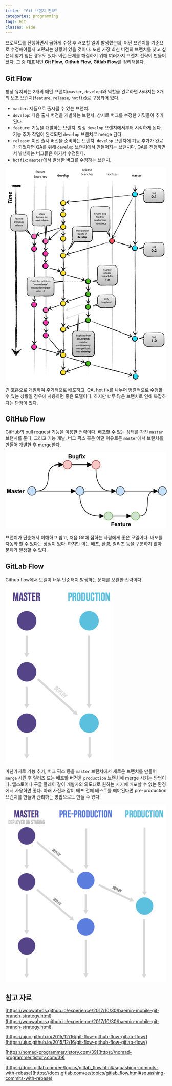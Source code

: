 ```yaml
---
title:  "Git 브랜치 전략"
categories: programming
tags: Git
classes: wide
---
```


프로젝트를 진행하면서 급하게 수정 후 배포할 일이 발생했는데, 어떤 브랜치를 기준으로 수정해야될지 고민되는 상황이 있을 것이다. 또한 가장 최신 버전의 브랜치를 찾고 싶은데 찾기 힘든 경우도 있다. 이런 문제를 해결하기 위해 여러가지 브랜치 전략이 만들어졌다. 그 중 대표적인 **Git Flow**, **Github Flow**, **Gitlab Flow**를 정리해본다.

## Git Flow

항상 유지되는 2개의 메인 브랜치(`master`, `develop`)와 역할을 완료하면 사라지는 3개의 보조 브랜치(`feature`, `release`, `hotfix`)로 구성되어 있다.

- `master`: 제품으로 출시될 수 있는 브랜치.
- `develop`: 다음 출시 버전을 개발하는 브랜치. 상시로 버그를 수정한 커밋들이 추가된다.
- `feature`: 기능을 개발하는 브랜치. 항상 `develop` 브랜치에서부터 시작하게 된다. 기능 추가 작업이 완료되면 `develop` 브랜치로 merge 된다.
- `release`: 이전 출시 버전을 준비하는 브랜치. `develop` 브랜치에 기능 추가가 완료가 되었다면 QA를 위해 `develop` 브랜치에서 만들어지는 브랜치다. QA를 진행하면서 발생하는 버그들은 여기서 수정된다.
- `hotfix`: `master`에서 발생한 버그를 수정하는 브랜치.

![Git%20%E1%84%87%E1%85%B3%E1%84%85%E1%85%A2%E1%86%AB%E1%84%8E%E1%85%B5%20%E1%84%8C%E1%85%A5%E1%86%AB%E1%84%85%E1%85%A3%E1%86%A8%204f5440fd92ad4bbda920b6ae96502fc9/Untitled.png](/assets/images/git-branch4.png)

긴 호흡으로 개발하여 주기적으로 배포하고, QA, hot fix를 나누어 병렬적으로 수행할 수 있는 상황일 경우에 사용하면 좋은 모델이다. 하지만 너무 많은 브랜치로 인해 복잡하다는 단점이 있다.

## GitHub Flow

GitHub의 pull request 기능을 이용한 전략이다. 배포할 수 있는 상태를 가진 `master` 브랜치를 둔다. 그리고 기능 개발, 버그 픽스 혹은 어떤 이유로든 `master`에서 브랜치를 만들어 개발한 후 merge한다.

![Git%20%E1%84%87%E1%85%B3%E1%84%85%E1%85%A2%E1%86%AB%E1%84%8E%E1%85%B5%20%E1%84%8C%E1%85%A5%E1%86%AB%E1%84%85%E1%85%A3%E1%86%A8%204f5440fd92ad4bbda920b6ae96502fc9/Untitled%201.png](/assets/images/git-branch1.png)

브랜치가 단순해서 이해하고 쉽고, 처음 Git에 접하는 사람에게 좋은 모델이다. 배포를 자동화 할 수 있다는 장점이 있다. 하지만 이는 배포, 환경, 릴리즈 등을 구분하지 않아  문제가 발생할 수 있다.

## GitLab Flow

Github flow에서 모델이 너무 단순해져 발생하는 문제를 보완한 전략이다. 

![Git%20%E1%84%87%E1%85%B3%E1%84%85%E1%85%A2%E1%86%AB%E1%84%8E%E1%85%B5%20%E1%84%8C%E1%85%A5%E1%86%AB%E1%84%85%E1%85%A3%E1%86%A8%204f5440fd92ad4bbda920b6ae96502fc9/Untitled%202.png](/assets/images/git-branch2.png)

마찬가지로 기능 추가, 버그 픽스 등을 `master` 브랜치에서 새로운 브랜치를 만들어 `merge` 시킨 후 릴리즈 또는 배포할 버전을 `production` 브랜치에 merge 시키는 방법이다. 앱스토어나 구글 플레이 같이 개발자의 의도대로 원하는 시기에 배포할 수 없는 환경에서 사용하면 좋다. 아래 사진과 같이 배포 전에 테스트를 해야된다면 pre-production 브랜치를 만들어 관리하는 방법으로도 만들 수 있다.

![Git%20%E1%84%87%E1%85%B3%E1%84%85%E1%85%A2%E1%86%AB%E1%84%8E%E1%85%B5%20%E1%84%8C%E1%85%A5%E1%86%AB%E1%84%85%E1%85%A3%E1%86%A8%204f5440fd92ad4bbda920b6ae96502fc9/Untitled%203.png](/assets/images/git-branch3.png)

## 참고 자료

[https://woowabros.github.io/experience/2017/10/30/baemin-mobile-git-branch-strategy.html](https://woowabros.github.io/experience/2017/10/30/baemin-mobile-git-branch-strategy.html)

[https://ujuc.github.io/2015/12/16/git-flow-github-flow-gitlab-flow/](https://ujuc.github.io/2015/12/16/git-flow-github-flow-gitlab-flow/)

[https://nomad-programmer.tistory.com/39](https://nomad-programmer.tistory.com/39)

[https://docs.gitlab.com/ee/topics/gitlab_flow.html#squashing-commits-with-rebase](https://docs.gitlab.com/ee/topics/gitlab_flow.html#squashing-commits-with-rebase)